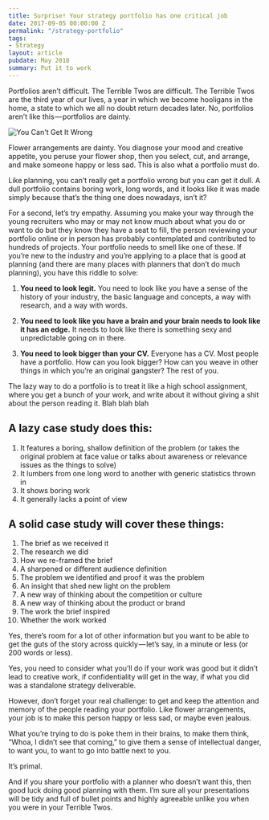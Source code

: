 ```yaml
---
title: Surprise! Your strategy portfolio has one critical job
date: 2017-09-05 00:00:00 Z
permalink: "/strategy-portfolio"
tags:
- Strategy
layout: article
pubdate: May 2018
summary: Put it to work
---
```


Portfolios aren’t difficult. The Terrible Twos are difficult. The Terrible Twos are the third year of our lives, a year in which we become hooligans in the home, a state to which we all no doubt return decades later. No, portfolios aren’t like this — portfolios are dainty.

![You Can't Get It Wrong](https://cdn-images-1.medium.com/max/1200/1*33aEmA9Ulpola0LxD6DjOA.jpeg "Logo Title Text 1")

Flower arrangements are dainty. You diagnose your mood and creative appetite, you peruse your flower shop, then you select, cut, and arrange, and make someone happy or less sad. This is also what a portfolio must do.

Like planning, you can’t really get a portfolio wrong but you can get it dull. A dull portfolio contains boring work, long words, and it looks like it was made simply because that’s the thing one does nowadays, isn’t it?

For a second, let’s try empathy. Assuming you make your way through the young recruiters who may or may not know much about what you do or want to do but they know they have a seat to fill, the person reviewing your portfolio online or in person has probably contemplated and contributed to hundreds of projects. Your portfolio needs to smell like one of these. If you’re new to the industry and you’re applying to a place that is good at planning (and there are many places with planners that don’t do much planning), you have this riddle to solve:

1. **You need to look legit.** You need to look like you have a sense of the history of your industry, the basic language and concepts, a way with research, and a way with words.

2. **You need to look like you have a brain and your brain needs to look like it has an edge.** It needs to look like there is something sexy and unpredictable going on in there.

3. **You need to look bigger than your CV.** Everyone has a CV. Most people have a portfolio. How can you look bigger? How can you weave in other things in which you’re an original gangster? The rest of you.

The lazy way to do a portfolio is to treat it like a high school assignment, where you get a bunch of your work, and write about it without giving a shit about the person reading it. Blah blah blah

## A lazy case study does this:
1. It features a boring, shallow definition of the problem (or takes the original problem at face value or talks about awareness or relevance issues as the things to solve)
2. It lumbers from one long word to another with generic statistics thrown in
3. It shows boring work
4. It generally lacks a point of view

## A solid case study will cover these things:
1. The brief as we received it
2. The research we did
3. How we re-framed the brief
4. A sharpened or different audience definition
5. The problem we identified and proof it was the problem
6. An insight that shed new light on the problem
7. A new way of thinking about the competition or culture
8. A new way of thinking about the product or brand
9. The work the brief inspired
10. Whether the work worked

Yes, there’s room for a lot of other information but you want to be able to get the guts of the story across quickly — let’s say, in a minute or less (or 200 words or less).

Yes, you need to consider what you’ll do if your work was good but it didn’t lead to creative work, if confidentiality will get in the way, if what you did was a standalone strategy deliverable.

However, don’t forget your real challenge: to get and keep the attention and memory of the people reading your portfolio. Like flower arrangements, your job is to make this person happy or less sad, or maybe even jealous.

What you’re trying to do is poke them in their brains, to make them think, “Whoa, I didn’t see that coming,” to give them a sense of intellectual danger, to want you, to want to go into battle next to you.

It’s primal.

And if you share your portfolio with a planner who doesn’t want this, then good luck doing good planning with them. I’m sure all your presentations will be tidy and full of bullet points and highly agreeable unlike you when you were in your Terrible Twos.
